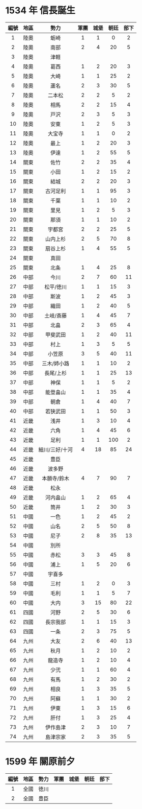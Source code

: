 # 1534 年 信長誕生
編號|地區|勢力|軍團|城堡|朝廷|部下
:-:|:-:|:-:|:-:|:-:|:-:|:-:
1|陸奧|蛎崎|1|1|0|2
2|陸奧|南部|2|4|20|5
3|陸奧|津軽||||
4|陸奧|葛西|1|2|20|3
5|陸奧|大崎|1|1|25|2
6|陸奧|蘆名|2|3|30|5
7|陸奧|二本松|2|2|5|2
8|陸奧|相馬|2|2|15|4
9|陸奧|戸沢|2|3|5|3
10|陸奧|安東|1|2|5|3
11|陸奧|大宝寺|1|1|0|2
12|陸奧|最上|1|2|20|3
13|陸奧|伊達|1|2|55|5
14|關東|佐竹|2|2|35|4
15|關東|小田|1|2|15|2
16|關東|結城|2|2|20|3
17|關東|古河足利|1|1|95|3
18|關東|千葉|1|1|10|2
19|關東|里見|1|2|5|3
20|關東|那須|1|1|10|2
21|關東|宇都宮|2|2|25|5
22|關東|山内上杉|2|5|70|8
23|關東|扇谷上杉|1|4|55|5
24|關東|真田||||
25|關東|北条|1|4|25|8
26|中部|今川|2|7|60|11
27|中部|松平/徳川|1|1|15|3
28|中部|斯波|1|2|45|3
29|中部|織田|1|2|40|5
30|中部|土岐/斎藤|1|4|45|7
31|中部|北畠|2|3|65|4
32|中部|甲斐武田|1|2|40|11
33|中部|村上|1|3|5|5
34|中部|小笠原|3|5|40|11
35|中部|三木/姉小路|1|1|10|2
36|中部|長尾/上杉|1|1|25|13
37|中部|神保|1|1|5|2
38|中部|能登畠山|1|1|35|4
39|中部|朝倉|1|4|40|7
40|中部|若狭武田|1|1|50|3
41|近畿|浅井|1|3|10|4
42|近畿|六角|1|4|45|6
43|近畿|足利|1|1|100|2
44|近畿|細川/三好/十河|4|18|85|24
45|近畿|豊臣||||
46|近畿|波多野||||
47|近畿|本願寺/鈴木|4|7|90|7
48|近畿|松永||||
49|近畿|河内畠山|1|2|65|4
50|近畿|筒井|1|2|30|3
51|中國|一色|1|2|45|2
52|中國|山名|2|5|50|8
53|中國|尼子|2|8|35|13
54|中國|別所||||
55|中國|赤松|3|3|45|8
56|中國|浦上|1|5|20|6
57|中國|宇喜多||||
58|中國|三村|1|2|0|3
59|中國|毛利|1|1|5|7
60|中國|大内|3|15|80|22
61|四國|河野|2|5|30|6
62|四國|長宗我部|1|1|15|3
63|四國|一条|2|3|75|5
64|九州|大友|2|6|40|13
65|九州|秋月|1|2|10|2
66|九州|龍造寺|1|2|10|4
67|九州|少弐|1|1|60|4
68|九州|有馬|1|2|30|2
69|九州|相良|1|3|35|5
70|九州|阿蘇|1|1|30|2
71|九州|伊東|1|3|15|6
72|九州|肝付|1|3|25|4
73|九州|伊作島津|2|3|10|7
74|九州|島津宗家|2|3|35|5

# 1599 年 關原前夕
編號|地區|勢力|軍團|城堡|朝廷|部下
:-:|:-:|:-:|:-:|:-:|:-:|:-:
1|全國|徳川||||
2|全國|豊臣||||
